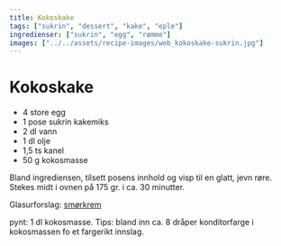 ```yaml
---
title: Kokoskake
tags: ["sukrin", "dessert", "kake", "eple"]
ingredienser: ["sukrin", "egg", "rømme"]
images: ["../../assets/recipe-images/web_kokoskake-sukrin.jpg"]
---
```


# Kokoskake

- 4 store egg
- 1 pose sukrin kakemiks
- 2 dl vann
- 1 dl olje
- 1,5 ts kanel
- 50 g kokosmasse

Bland ingrediensen, tilsett posens innhold og visp til en glatt, jevn røre. Stekes midt i ovnen på 175 gr. i ca. 30 minutter.

Glasurforslag: [smørkrem](./smørkrem-sukrin)

pynt: 1 dl kokosmasse. Tips: bland inn ca. 8 dråper konditorfarge i kokosmassen fo et fargerikt innslag.
